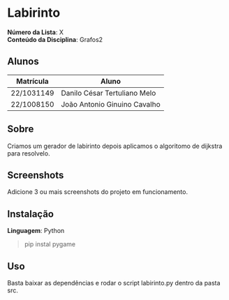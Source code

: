 # Labirinto

**Número da Lista**: X<br>
**Conteúdo da Disciplina**: Grafos2<br>

## Alunos
| Matrícula  | Aluno                        |
|------------|------------------------------|
| 22/1031149 | Danilo César Tertuliano Melo |
| 22/1008150 | João Antonio Ginuino Cavalho |

## Sobre 

Criamos um gerador de labirinto depois aplicamos o algoritomo de dijkstra para resolvelo. 

## Screenshots
Adicione 3 ou mais screenshots do projeto em funcionamento.

## Instalação 
**Linguagem**: Python<br>
> pip instal pygame

## Uso 
Basta baixar as dependências e rodar o script labirinto.py dentro da pasta src.






